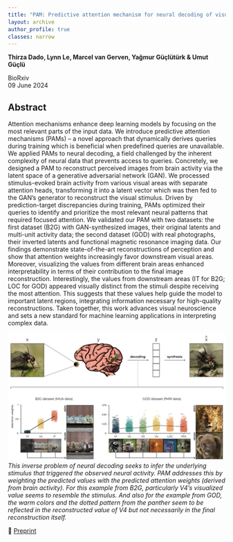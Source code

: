 ```yaml
---
title: "PAM: Predictive attention mechanism for neural decoding of visual perception"
layout: archive
author_profile: true
classes: narrow
---
```


**Thirza Dado, Lynn Le, Marcel van Gerven, Yağmur Güçlütürk & Umut Güçlü**

BioRxiv  
09 June 2024 

## Abstract
Attention mechanisms enhance deep learning models by focusing on the most relevant parts of the input data. We introduce predictive attention mechanisms (PAMs) – a novel approach that dynamically derives queries during training which is beneficial when predefined queries are unavailable. We applied PAMs to neural decoding, a field challenged by the inherent complexity of neural data that prevents access to queries. Concretely, we designed a PAM to reconstruct perceived images from brain activity via the latent space of a generative adversarial network (GAN). We processed stimulus-evoked brain activity from various visual areas with separate attention heads, transforming it into a latent vector which was then fed to the GAN’s generator to reconstruct the visual stimulus. Driven by prediction-target discrepancies during training, PAMs optimized their queries to identify and prioritize the most relevant neural patterns that required focused attention. We validated our PAM with two datasets: the first dataset (B2G) with GAN-synthesized images, their original latents and multi-unit activity data; the second dataset (GOD) with real photographs, their inverted latents and functional magnetic resonance imaging data. Our findings demonstrate state-of-the-art reconstructions of perception and show that attention weights increasingly favor downstream visual areas. Moreover, visualizing the values from different brain areas enhanced interpretability in terms of their contribution to the final image reconstruction. Interestingly, the values from downstream areas (IT for B2G; LOC for GOD) appeared visually distinct from the stimuli despite receiving the most attention. This suggests that these values help guide the model to important latent regions, integrating information necessary for high-quality reconstructions. Taken together, this work advances visual neuroscience and sets a new standard for machine learning applications in interpreting complex data.

![pam](/assets/images/work/cover.png)
_This inverse problem of neural decoding seeks to infer the underlying stimulus that triggered the observed neural activity. PAM addresses this by weighting the predicted values with the predicted attention weights (derived from brain activity). For this example from B2G, particularly V4’s visualized value seems to resemble the stimulus. And also for the example from GOD, the warm colors and the dotted pattern from the panther seem to be reflected in the reconstructed value of V4 but not necessarily in the final reconstruction itself._

📝 [Preprint](https://www.biorxiv.org/content/10.1101/2024.06.04.596589v1.abstract)

